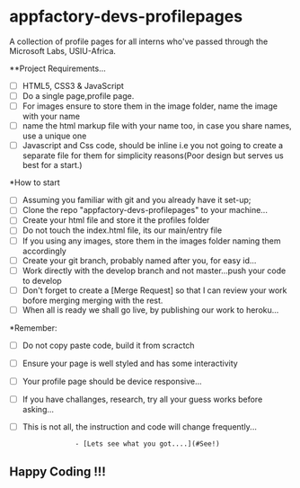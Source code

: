 # appfactory-devs-profilepages
A collection of profile pages for all interns who've passed through the Microsoft Labs, USIU-Africa.

**Project Requirements...
- [ ] HTML5, CSS3 & JavaScript
- [ ] Do a single page,profile page. 
- [ ] For images ensure to store them in the image folder, name the image with your name
- [ ] name the html markup file with your name too, in case you share names, use a unique one
- [ ] Javascript and Css code, should be inline i.e you not going to create a separate file for them for simplicity reasons(Poor design but serves us best for a start.)

*How to start
- [ ] Assuming you familiar with git and you already have it set-up;
- [ ] Clone the repo "appfactory-devs-profilepages" to your machine...
- [ ] Create your html file and store it the profiles folder
- [ ] Do not touch the index.html file, its our main/entry file
- [ ] If you using any images, store them in the images folder naming them accordingly
- [ ] Create your git branch, probably named after you, for easy id...
- [ ] Work directly with the develop branch and not master...push your code to develop
- [ ] Don't forget to create a [Merge Request] so that I can review your work bofore merging merging with the rest.
- [ ] When all is ready we shall go live, by publishing our work to heroku...

*Remember:
- [ ] Do not copy paste code, build it from scractch
- [ ] Ensure your page is well styled and has some interactivity
- [ ] Your profile page should be device responsive...
- [ ] If you have challanges, research, try all your guess works before asking...
- [ ] This is not all, the instruction and code will change frequently...

                   - [Lets see what you got....](#See!)

## Happy Coding !!!


